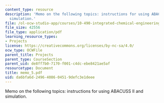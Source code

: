 ```yaml
---
content_type: resource
description: 'Memo on the following topics: instructions for using ABACUSS II and
  simulation.'
file: /ol-ocw-studio-app/courses/10-490-integrated-chemical-engineering-i-fall-2006/da6bfa6d2496408604519defc3e1deee_memo_5.pdf
file_size: 42556
file_type: application/pdf
learning_resource_types:
- Projects
license: https://creativecommons.org/licenses/by-nc-sa/4.0/
ocw_type: OCWFile
parent_title: Projects
parent_type: CourseSection
parent_uid: de8ff7b0-7170-f001-c4dc-ebe8421ae5af
resourcetype: Document
title: memo_5.pdf
uid: da6bfa6d-2496-4086-0451-9defc3e1deee
---
```

Memo on the following topics: instructions for using ABACUSS II and simulation.